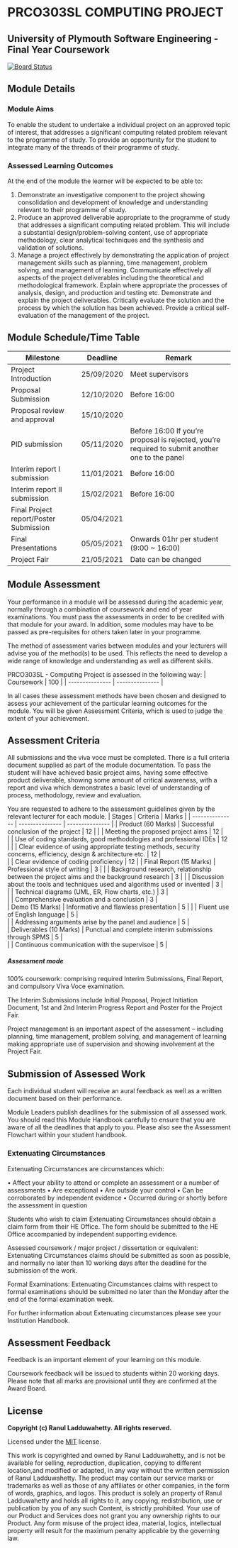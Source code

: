 # PRCO303SL COMPUTING PROJECT
## University of Plymouth Software Engineering - Final Year Coursework
[![Board Status](https://dev.azure.com/10673986/856d8b3d-86ca-4b51-b7af-a00f06f8189d/1426f768-5939-4b7b-999c-7b01aedea09f/_apis/work/boardbadge/fd1800aa-9d08-49a0-8d9c-4d328382e382?columnOptions=1)](https://dev.azure.com/10673986/856d8b3d-86ca-4b51-b7af-a00f06f8189d/_boards/board/t/1426f768-5939-4b7b-999c-7b01aedea09f/Microsoft.RequirementCategory/)

##	Module Details
###	Module Aims 
To enable the student to undertake a individual project on an approved topic of interest, that addresses a significant computing related problem relevant to the programme of study. To provide an opportunity for the student to integrate many of the threads of their programme of study.
###	Assessed Learning Outcomes
At the end of the module the learner will be expected to be able to:
1.	Demonstrate an investigative component to the project showing consolidation and development of knowledge and understanding relevant to their programme of study.
2.	Produce an approved deliverable appropriate to the programme of study that addresses a significant computing related problem. This will include a substantial design/problem-solving content, use of appropriate methodology, clear analytical techniques and the synthesis and validation of solutions.
3.	Manage a project effectively by demonstrating the application of project management skills such as planning, time management, problem solving, and management of learning.
Communicate effectively all aspects of the project deliverables including the theoretical and methodological framework.  Explain where appropriate the processes of analysis, design, and production and testing etc. Demonstrate and explain the project deliverables. Critically evaluate the solution and the process by which the solution has been achieved. Provide a critical self-evaluation of the management of the project.
## Module Schedule/Time Table
| Milestone | Deadline | Remark |
| --------------- | --------------- | --------------- |
| Project Introduction | 25/09/2020 | Meet supervisors|
| Proposal Submission | 12/10/2020 | Before 16:00 |
| Proposal review and approval | 15/10/2020 |  |
| PID submission | 05/11/2020 | Before 16:00 If you’re proposal is rejected, you’re required to submit another one to the panel|
| Interim report I submission | 11/01/2021 | Before 16:00 |
| Interim report II submission | 15/02/2021 | Before 16:00 |
| Final Project report/Poster Submission | 05/04/2021 | |
| Final Presentations | 05/05/2021 |  Onwards	01hr per student (9:00 ~ 16:00) |
| Project Fair | 21/05/2021 | Date can be changed |
## Module Assessment
Your performance in a module will be assessed during the academic year, normally through a combination of coursework and end of year examinations. You must pass the assessments in order to be credited with that module for your award. In addition, some modules may have to be passed as pre-requisites for others taken later in your programme. 

The method of assessment varies between modules and your lecturers will advise you of the method(s) to be used. This reflects the need to develop a wide range of knowledge and understanding as well as different skills.

PRCO303SL - Computing Project is assessed in the following way:
| Coursework | 100 |
| --------------- | --------------- |

In all cases these assessment methods have been chosen and designed to assess your achievement of the particular learning outcomes for the module. You will be given Assessment Criteria, which is used to judge the extent of your achievement. 

## Assessment Criteria

All submissions and the viva voce must be completed. There is a full criteria document supplied as part of the module documentation.  To pass the student will have achieved basic project aims, having some effective product deliverable, showing some amount of critical awareness, with a report and viva which demonstrates a basic level of understanding of process, methodology, review and evaluation.

You are requested to adhere to the assessment guidelines given by the relevant lecturer for each module.
| Stages | Criteria | Marks |
| --------------- | --------------- | --------------- |
| Product (60 Marks) | Successful conclusion of the project | 12 |
| | Meeting the proposed project aims | 12 |		
| | Use of coding standards, good methodologies and professional IDEs | 12 |
| | Clear evidence of using appropriate testing methods, security concerns, efficiency, design & architecture etc. | 12 |	
| | Clear evidence of coding proficiency | 12 |	
| Final Report (15 Marks) | Professional style of writing | 3 |	
| | Background research, relationship between the project aims and the background research | 3 |
| | Discussion about the tools and techniques used and algorithms used or invented | 3 |	
| | Technical diagrams (UML, ER, Flow charts, etc.) | 3 |	
| | Comprehensive evaluation and a conclusion | 3 |		
| Demo (15 Marks) | Informative and flawless presentation | 5 |	
| | Fluent use of English language | 5 |	
| | Addressing arguments arise by the panel and audience | 5 |	
| Deliverables (10 Marks) | Punctual and complete interim submissions through SPMS | 5 |	
| | Continuous communication with the supervisoe | 5 |	

##### Assessment mode

100% coursework: comprising required Interim Submissions, Final Report, and compulsory Viva Voce examination.  

The Interim Submissions include Initial Proposal, Project Initiation Document, 1st and 2nd Interim Progress Report and Poster for the Project Fair.  

Project management is an important aspect of the assessment – including planning, time management, problem solving, and management of learning making appropriate use of supervision and showing involvement at the Project Fair.

## Submission of Assessed Work

Each individual student will receive an aural feedback as well as a written document based on their performance.

Module Leaders publish deadlines for the submission of all assessed work. You should read this Module Handbook carefully to ensure that you are aware of all the deadlines that apply to you. 
Please also see the Assessment Flowchart within your student handbook. 


### Extenuating Circumstances
Extenuating Circumstances are circumstances which:

•	Affect your ability to attend or complete an assessment or a number of assessments 
•	Are exceptional 
•	Are outside your control 
•	Can be corroborated by independent evidence 
•	Occurred during or shortly before the assessment in question 

Students who wish to claim Extenuating Circumstances should obtain a claim form from their HE Office. The form should be submitted to the HE Office accompanied by independent supporting evidence. 

Assessed coursework / major project / dissertation or equivalent:
Extenuating Circumstances claims should be submitted as soon as possible, and normally no later than 10 working days after the deadline for the submission of the work. 

Formal Examinations:
Extenuating Circumstances claims with respect to formal examinations should be submitted no later than the Monday after the end of the formal examination week.

For further information about Extenuating circumstances please see your Institution Handbook. 

## Assessment Feedback
Feedback is an important element of your learning on this module. 

Coursework feedback will be issued to students within 20 working days. Please note that all marks are provisional until they are confirmed at the Award Board.

## License

**Copyright (c) Ranul Ladduwahetty. All rights reserved.**

Licensed under the [MIT](LICENSE.txt) license.

This work is copyrighted and owned by Ranul Ladduwahetty, 
and is not be available for selling, reproduction, duplication, copying to different location,and modified or adapted, 
in any way without the written permission of Ranul Ladduwahetty. 
The product may contain our service marks or trademarks as well as those of any affiliates or other companies, 
in the form of words, graphics, and logos.
This product is solely an property of Ranul Ladduwahetty and holds all rights to it, any copying, redistribution, use or publication by you of any such Content, is strictly prohibited. 
Your use of our Product and Services does not grant you any ownership rights to our Product. 
Any form misuse of the project idea, material, logics, intellectual property will result for the maximum penalty applicable by the governing law.
